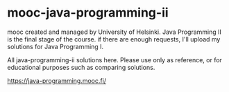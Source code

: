 # mooc-java-programming-ii
mooc created and managed by University of Helsinki. Java Programming II is the final stage of the course.
if there are enough requests, I'll upload my solutions for Java Programming I.

All java-programming-ii solutions here. Please use only as reference, or for educational purposes such as comparing solutions.


https://java-programming.mooc.fi/
